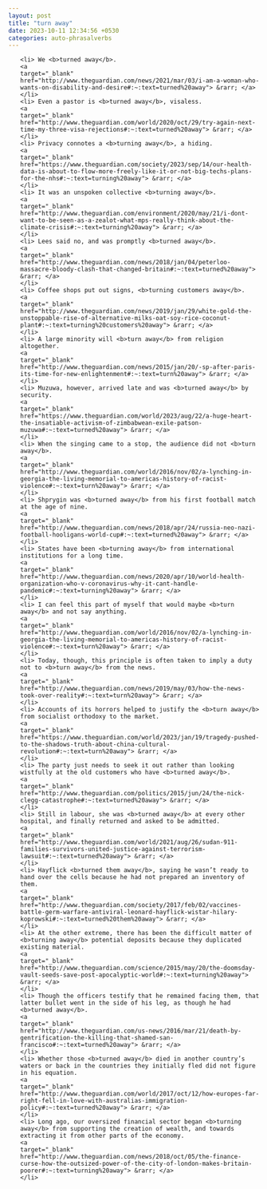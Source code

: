 ```yaml
---
layout: post
title: "turn away"
date: 2023-10-11 12:34:56 +0530
categories: auto-phrasalverbs
---
```

<ol>

    <li> We <b>turned away</b>.
    <a 
    target="_blank" 
    href="http://www.theguardian.com/news/2021/mar/03/i-am-a-woman-who-wants-on-disability-and-desire#:~:text=turned%20away"> &rarr; </a>
    </li>
    <li> Even a pastor is <b>turned away</b>, visaless.
    <a 
    target="_blank" 
    href="http://www.theguardian.com/world/2020/oct/29/try-again-next-time-my-three-visa-rejections#:~:text=turned%20away"> &rarr; </a>
    </li>
    <li> Privacy connotes a <b>turning away</b>, a hiding.
    <a 
    target="_blank" 
    href="https://www.theguardian.com/society/2023/sep/14/our-health-data-is-about-to-flow-more-freely-like-it-or-not-big-techs-plans-for-the-nhs#:~:text=turning%20away"> &rarr; </a>
    </li>
    <li> It was an unspoken collective <b>turning away</b>.
    <a 
    target="_blank" 
    href="http://www.theguardian.com/environment/2020/may/21/i-dont-want-to-be-seen-as-a-zealot-what-mps-really-think-about-the-climate-crisis#:~:text=turning%20away"> &rarr; </a>
    </li>
    <li> Lees said no, and was promptly <b>turned away</b>.
    <a 
    target="_blank" 
    href="http://www.theguardian.com/news/2018/jan/04/peterloo-massacre-bloody-clash-that-changed-britain#:~:text=turned%20away"> &rarr; </a>
    </li>
    <li> Coffee shops put out signs, <b>turning customers away</b>.
    <a 
    target="_blank" 
    href="http://www.theguardian.com/news/2019/jan/29/white-gold-the-unstoppable-rise-of-alternative-milks-oat-soy-rice-coconut-plant#:~:text=turning%20customers%20away"> &rarr; </a>
    </li>
    <li> A large minority will <b>turn away</b> from religion altogether.
    <a 
    target="_blank" 
    href="http://www.theguardian.com/news/2015/jan/20/-sp-after-paris-its-time-for-new-enlightenment#:~:text=turn%20away"> &rarr; </a>
    </li>
    <li> Muzuwa, however, arrived late and was <b>turned away</b> by security.
    <a 
    target="_blank" 
    href="https://www.theguardian.com/world/2023/aug/22/a-huge-heart-the-insatiable-activism-of-zimbabwean-exile-patson-muzuwa#:~:text=turned%20away"> &rarr; </a>
    </li>
    <li> When the singing came to a stop, the audience did not <b>turn away</b>.
    <a 
    target="_blank" 
    href="http://www.theguardian.com/world/2016/nov/02/a-lynching-in-georgia-the-living-memorial-to-americas-history-of-racist-violence#:~:text=turn%20away"> &rarr; </a>
    </li>
    <li> Shprygin was <b>turned away</b> from his first football match at the age of nine.
    <a 
    target="_blank" 
    href="http://www.theguardian.com/news/2018/apr/24/russia-neo-nazi-football-hooligans-world-cup#:~:text=turned%20away"> &rarr; </a>
    </li>
    <li> States have been <b>turning away</b> from international institutions for a long time.
    <a 
    target="_blank" 
    href="http://www.theguardian.com/news/2020/apr/10/world-health-organization-who-v-coronavirus-why-it-cant-handle-pandemic#:~:text=turning%20away"> &rarr; </a>
    </li>
    <li> I can feel this part of myself that would maybe <b>turn away</b> and not say anything.
    <a 
    target="_blank" 
    href="http://www.theguardian.com/world/2016/nov/02/a-lynching-in-georgia-the-living-memorial-to-americas-history-of-racist-violence#:~:text=turn%20away"> &rarr; </a>
    </li>
    <li> Today, though, this principle is often taken to imply a duty not to <b>turn away</b> from the news.
    <a 
    target="_blank" 
    href="http://www.theguardian.com/news/2019/may/03/how-the-news-took-over-reality#:~:text=turn%20away"> &rarr; </a>
    </li>
    <li> Accounts of its horrors helped to justify the <b>turn away</b> from socialist orthodoxy to the market.
    <a 
    target="_blank" 
    href="https://www.theguardian.com/world/2023/jan/19/tragedy-pushed-to-the-shadows-truth-about-china-cultural-revolution#:~:text=turn%20away"> &rarr; </a>
    </li>
    <li> The party just needs to seek it out rather than looking wistfully at the old customers who have <b>turned away</b>.
    <a 
    target="_blank" 
    href="http://www.theguardian.com/politics/2015/jun/24/the-nick-clegg-catastrophe#:~:text=turned%20away"> &rarr; </a>
    </li>
    <li> Still in labour, she was <b>turned away</b> at every other hospital, and finally returned and asked to be admitted.
    <a 
    target="_blank" 
    href="http://www.theguardian.com/world/2021/aug/26/sudan-911-families-survivors-united-justice-against-terrorism-lawsuit#:~:text=turned%20away"> &rarr; </a>
    </li>
    <li> Hayflick <b>turned them away</b>, saying he wasn’t ready to hand over the cells because he had not prepared an inventory of them.
    <a 
    target="_blank" 
    href="http://www.theguardian.com/society/2017/feb/02/vaccines-battle-germ-warfare-antiviral-leonard-hayflick-wistar-hilary-koprowski#:~:text=turned%20them%20away"> &rarr; </a>
    </li>
    <li> At the other extreme, there has been the difficult matter of <b>turning away</b> potential deposits because they duplicated existing material.
    <a 
    target="_blank" 
    href="http://www.theguardian.com/science/2015/may/20/the-doomsday-vault-seeds-save-post-apocalyptic-world#:~:text=turning%20away"> &rarr; </a>
    </li>
    <li> Though the officers testify that he remained facing them, that latter bullet went in the side of his leg, as though he had <b>turned away</b>.
    <a 
    target="_blank" 
    href="http://www.theguardian.com/us-news/2016/mar/21/death-by-gentrification-the-killing-that-shamed-san-francisco#:~:text=turned%20away"> &rarr; </a>
    </li>
    <li> Whether those <b>turned away</b> died in another country’s waters or back in the countries they initially fled did not figure in his equation.
    <a 
    target="_blank" 
    href="http://www.theguardian.com/world/2017/oct/12/how-europes-far-right-fell-in-love-with-australias-immigration-policy#:~:text=turned%20away"> &rarr; </a>
    </li>
    <li> Long ago, our oversized financial sector began <b>turning away</b> from supporting the creation of wealth, and towards extracting it from other parts of the economy.
    <a 
    target="_blank" 
    href="http://www.theguardian.com/news/2018/oct/05/the-finance-curse-how-the-outsized-power-of-the-city-of-london-makes-britain-poorer#:~:text=turning%20away"> &rarr; </a>
    </li>